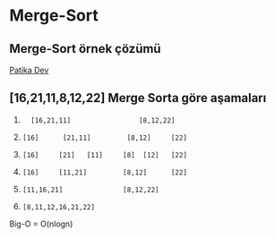 # Merge-Sort
## Merge-Sort örnek çözümü
[Patika Dev](https://www.patika.dev/tr)

## [16,21,11,8,12,22] Merge Sorta göre aşamaları
1.       [16,21,11]                 [8,12,22]
2.     [16]      [21,11]         [8,12]     [22]
3.     [16]     [21]   [11]     [8]  [12]   [22]
4.     [16]     [11,21]         [8,12]      [22]
5.     [11,16,21]               [8,12,22]
6.     [8,11,12,16,21,22]
Big-O = O(nlogn)
